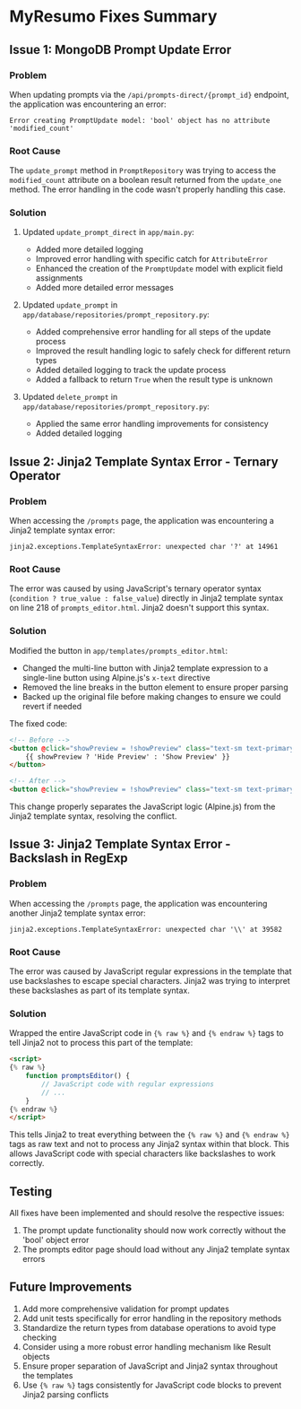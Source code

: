 # MyResumo Fixes Summary

## Issue 1: MongoDB Prompt Update Error

### Problem
When updating prompts via the `/api/prompts-direct/{prompt_id}` endpoint, the application was encountering an error:
```
Error creating PromptUpdate model: 'bool' object has no attribute 'modified_count'
```

### Root Cause
The `update_prompt` method in `PromptRepository` was trying to access the `modified_count` attribute on a boolean result returned from the `update_one` method. The error handling in the code wasn't properly handling this case.

### Solution
1. Updated `update_prompt_direct` in `app/main.py`:
   - Added more detailed logging
   - Improved error handling with specific catch for `AttributeError`
   - Enhanced the creation of the `PromptUpdate` model with explicit field assignments
   - Added more detailed error messages

2. Updated `update_prompt` in `app/database/repositories/prompt_repository.py`:
   - Added comprehensive error handling for all steps of the update process
   - Improved the result handling logic to safely check for different return types
   - Added detailed logging to track the update process
   - Added a fallback to return `True` when the result type is unknown

3. Updated `delete_prompt` in `app/database/repositories/prompt_repository.py`:
   - Applied the same error handling improvements for consistency
   - Added detailed logging

## Issue 2: Jinja2 Template Syntax Error - Ternary Operator

### Problem
When accessing the `/prompts` page, the application was encountering a Jinja2 template syntax error:
```
jinja2.exceptions.TemplateSyntaxError: unexpected char '?' at 14961
```

### Root Cause
The error was caused by using JavaScript's ternary operator syntax (`condition ? true_value : false_value`) directly in Jinja2 template syntax on line 218 of `prompts_editor.html`. Jinja2 doesn't support this syntax.

### Solution
Modified the button in `app/templates/prompts_editor.html`:
- Changed the multi-line button with Jinja2 template expression to a single-line button using Alpine.js's `x-text` directive
- Removed the line breaks in the button element to ensure proper parsing
- Backed up the original file before making changes to ensure we could revert if needed

The fixed code:
```html
<!-- Before -->
<button @click="showPreview = !showPreview" class="text-sm text-primary-600 hover:text-primary-800">
    {{ showPreview ? 'Hide Preview' : 'Show Preview' }}
</button>

<!-- After -->
<button @click="showPreview = !showPreview" class="text-sm text-primary-600 hover:text-primary-800" x-text="showPreview ? 'Hide Preview' : 'Show Preview'"></button>
```

This change properly separates the JavaScript logic (Alpine.js) from the Jinja2 template syntax, resolving the conflict.

## Issue 3: Jinja2 Template Syntax Error - Backslash in RegExp

### Problem
When accessing the `/prompts` page, the application was encountering another Jinja2 template syntax error:
```
jinja2.exceptions.TemplateSyntaxError: unexpected char '\\' at 39582
```

### Root Cause
The error was caused by JavaScript regular expressions in the template that use backslashes to escape special characters. Jinja2 was trying to interpret these backslashes as part of its template syntax.

### Solution
Wrapped the entire JavaScript code in `{% raw %}` and `{% endraw %}` tags to tell Jinja2 not to process this part of the template:

```html
<script>
{% raw %}
    function promptsEditor() {
        // JavaScript code with regular expressions
        // ...
    }
{% endraw %}
</script>
```

This tells Jinja2 to treat everything between the `{% raw %}` and `{% endraw %}` tags as raw text and not to process any Jinja2 syntax within that block. This allows JavaScript code with special characters like backslashes to work correctly.

## Testing
All fixes have been implemented and should resolve the respective issues:
1. The prompt update functionality should now work correctly without the 'bool' object error
2. The prompts editor page should load without any Jinja2 template syntax errors

## Future Improvements
1. Add more comprehensive validation for prompt updates
2. Add unit tests specifically for error handling in the repository methods
3. Standardize the return types from database operations to avoid type checking
4. Consider using a more robust error handling mechanism like Result objects
5. Ensure proper separation of JavaScript and Jinja2 syntax throughout the templates
6. Use `{% raw %}` tags consistently for JavaScript code blocks to prevent Jinja2 parsing conflicts
